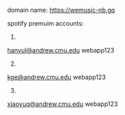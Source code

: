 domain name: https://wemusic-nb.gq

spotify premuim accounts:

1.
hanyul@andrew.cmu.edu
webapp123

2.
kge@andrew.cmu.edu
webapp123

3.
xiaoyuq@andrew.cmu.edu
webapp123
